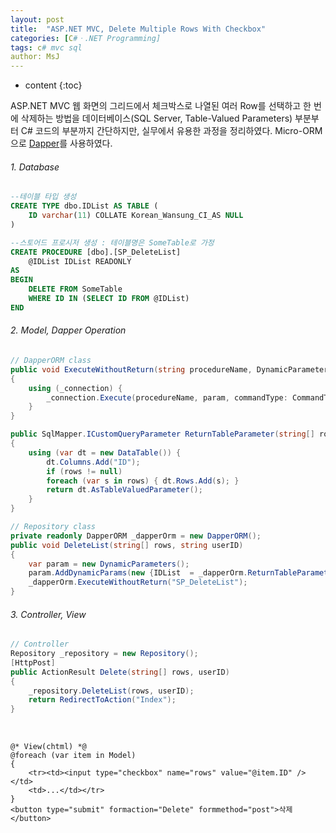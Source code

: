 ```yaml
---
layout: post
title:  "ASP.NET MVC, Delete Multiple Rows With Checkbox"
categories: [C#ㆍ.NET Programming]
tags: c# mvc sql
author: MsJ
---
```


* content
{:toc}

ASP.NET MVC 웹 화면의 그리드에서 체크박스로 나열된 여러 Row를 선택하고 한 번에 삭제하는 방법을 데이터베이스(SQL Server, Table-Valued Parameters) 부분부터 C# 코드의 부분까지 간단하지만, 실무에서 유용한 과정을 정리하였다. Micro-ORM으로 [Dapper](https://www.nuget.org/packages/Dapper/)를 사용하였다.

###### 1. Database 

```sql
--테이블 타입 생성 
CREATE TYPE dbo.IDList AS TABLE (
    ID varchar(11) COLLATE Korean_Wansung_CI_AS NULL
)

--스토어드 프로시저 생성 : 테이블명은 SomeTable로 가정 
CREATE PROCEDURE [dbo].[SP_DeleteList]
    @IDList IDList READONLY
AS
BEGIN
    DELETE FROM SomeTable
    WHERE ID IN (SELECT ID FROM @IDList) 
END
```





###### 2. Model, Dapper Operation

```csharp
// DapperORM class
public void ExecuteWithoutReturn(string procedureName, DynamicParameters param)
{
    using (_connection) {
        _connection.Execute(procedureName, param, commandType: CommandType.StoredProcedure);
    }
}

public SqlMapper.ICustomQueryParameter ReturnTableParameter(string[] rows)
{
    using (var dt = new DataTable()) {
        dt.Columns.Add("ID");
        if (rows != null)
        foreach (var s in rows) { dt.Rows.Add(s); }
        return dt.AsTableValuedParameter();
    }
}

// Repository class
private readonly DapperORM _dapperOrm = new DapperORM();
public void DeleteList(string[] rows, string userID)
{
    var param = new DynamicParameters();
    param.AddDynamicParams(new {IDList  = _dapperOrm.ReturnTableParameter(rows), userID});
    _dapperOrm.ExecuteWithoutReturn("SP_DeleteList");
}
```

###### 3. Controller, View

```csharp
// Controller
Repository _repository = new Repository();
[HttpPost]
public ActionResult Delete(string[] rows, userID)
{
    _repository.DeleteList(rows, userID);
    return RedirectToAction("Index");
}
```

<br>

```razor
@* View(chtml) *@
@foreach (var item in Model)
{
    <tr><td><input type="checkbox" name="rows" value="@item.ID" /></td>
    <td>...</td></tr>
}
<button type="submit" formaction="Delete" formmethod="post">삭제</button>
```
